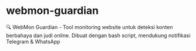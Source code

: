# webmon-guardian
🔍 WebMon Guardian - Tool monitoring website untuk deteksi konten berbahaya dan judi online. Dibuat dengan bash script, mendukung notifikasi Telegram &amp; WhatsApp
